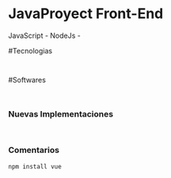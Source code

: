 # JavaProyect Front-End
JavaScript - NodeJs - 

#Tecnologias
```
  
```

#Softwares
```
 
```

### Nuevas Implementaciones
```
    
```

### Comentarios
```
npm install vue
```
